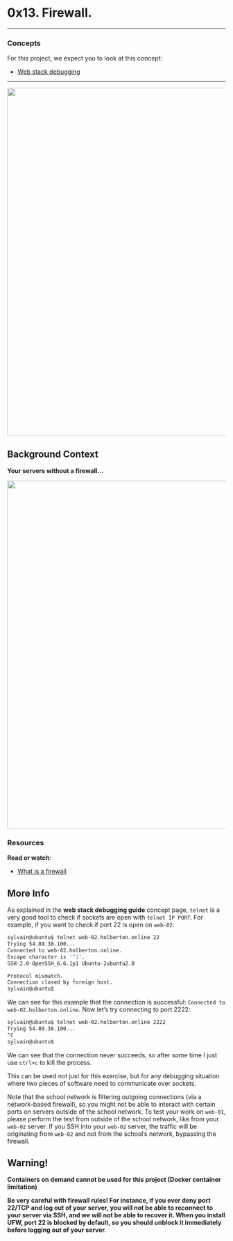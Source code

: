 # 0x13. Firewall.

-------
### Concepts
For this project, we expect you to look at this concept:
* [Web stack debugging](https://intranet.alxswe.com/concepts/68)

-----

<kbd>
<img src="https://s3.amazonaws.com/intranet-projects-files/holbertonschool-sysadmin_devops/284/V1HjQ1Y.png" height="auto" width="800" />
</kbd>

## Background Context
**Your servers without a firewall…**

<kbd>
<img src="https://s3.amazonaws.com/intranet-projects-files/holbertonschool-sysadmin_devops/155/holbertonschool-firewall.gif" height="auto" width="800" />
</kbd>

### Resources
**Read or watch**:
* [What is a firewall](https://intranet.alxswe.com/rltoken/vjB4LyHRdtEImzZcuD89ZQ)

## More Info
As explained in the **web stack debugging guide** concept page, `telnet` is a very good tool to check if sockets are open with `telnet IP PORT`. For example, if you want to check if port 22 is open on `web-02`:

```bash
sylvain@ubuntu$ telnet web-02.holberton.online 22
Trying 54.89.38.100...
Connected to web-02.holberton.online.
Escape character is '^]'.
SSH-2.0-OpenSSH_6.6.1p1 Ubuntu-2ubuntu2.8

Protocol mismatch.
Connection closed by foreign host.
sylvain@ubuntu$
```
We can see for this example that the connection is successful: `Connected to web-02.holberton.online`.
Now let’s try connecting to port 2222:

```bash
sylvain@ubuntu$ telnet web-02.holberton.online 2222
Trying 54.89.38.100...
^C
sylvain@ubuntu$
```
We can see that the connection never succeeds, so after some time I just use `ctrl+c` to kill the process.

This can be used not just for this exercise, but for any debugging situation where two pieces of software need to communicate over sockets.

Note that the school network is filtering outgoing connections (via a network-based firewall), so you might not be able to interact with certain ports on servers outside of the school network. To test your work on `web-01`, please perform the test from outside of the school network, like from your `web-02` server. If you SSH into your `web-02` server, the traffic will be originating from `web-02` and not from the school’s network, bypassing the firewall.

## Warning!
**Containers on demand cannot be used for this project (Docker container limitation)**

**Be very careful with firewall rules! For instance, if you ever deny port 22/TCP and log out of your server, you will not be able to reconnect to your server via SSH, and we will not be able to recover it. When you install UFW, port 22 is blocked by default, so you should unblock it immediately before logging out of your server**.
